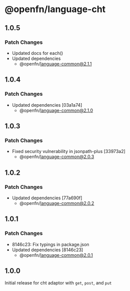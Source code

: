 # @openfn/language-cht

## 1.0.5

### Patch Changes

- Updated docs for each()
- Updated dependencies
  - @openfn/language-common@2.1.1

## 1.0.4

### Patch Changes

- Updated dependencies [03a1a74]
  - @openfn/language-common@2.1.0

## 1.0.3

### Patch Changes

- Fixed security vulnerability in jsonpath-plus [33973a2]
  - @openfn/language-common@2.0.3

## 1.0.2

### Patch Changes

- Updated dependencies [77a690f]
  - @openfn/language-common@2.0.2

## 1.0.1

### Patch Changes

- 8146c23: Fix typings in package.json
- Updated dependencies [8146c23]
  - @openfn/language-common@2.0.1

## 1.0.0

Initial release for cht adaptor with `get`, `post`, and `put`
